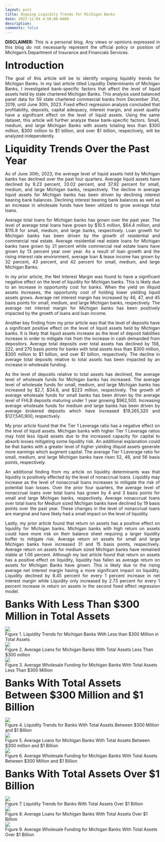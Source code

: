 ```yaml
---
layout: post
title: Ongoing Liquidity Trends for Michigan Banks
date: 2023-11-04 4:58:00-0400
description: 
comments: false
---
```



<p align="justify"><b>DISCLAIMER:</b> This is a personal blog.  Any views or opinions expressed in this blog do not necessarily represent the official policy or position of Michigan’s Department of Insurance and Financials Services.   </p>


<p style="text-align: left;"><font size="+3"><b>Introduction</b></font></p>

<p align="justify">
The goal of this article will be to identify ongoing liquidity trends for Michigan Banks.  In my last article titled Liquidity Determinants of Michigan Banks, I investigated bank-specific factors that affect the level of liquid assets held by state chartered Michigan Banks.  This analysis used balanced panel data for 59 state chartered commercial banks from December 31st, 2019, until June 30th, 2023.  Fixed effect regression analysis concluded that profitability, deposits, capital adequacy, interest margin, and asset quality have a significant effect on the level of liquid assets.  Using the same dataset, this article will further analyze these bank-specific factors.  Small, medium, and large Michigan Banks with assets totaling less than $300 million, $300 million to $1 billion, and over $1 billion, respectively, will be analyzed independently. 
</p>


<p style="text-align: left;"><font size="+3"><b>Liquidity Trends Over the Past Year</b></font></p>

<p align="justify">
As of June 30th, 2023, the average level of liquid assets held by Michigan banks has declined over the past four quarters.  Average liquid assets have declined by 9.23 percent, 33.02 percent, and 37.92 percent for small, medium, and large Michigan banks, respectively.  The decline in average liquid assets for Michigan banks has been driven by declining interest bearing bank balances.  Declining interest bearing bank balances as well as an increase in wholesale funds have been utilized to grow average total loans. 
</p>

<p align="justify">
Average total loans for Michigan banks has grown over the past year. The level of average total loans have grown by $10.5 million, $64.4 million, and $115.9 for small, medium, and large banks, respectively.  Loan growth for Michigan banks has been driven by the growth of residential and commercial real estate.  Average residential real estate loans for Michigan banks have grown by 21 percent while commercial real estate loans have grown by 13 percent year over year.  As a result of loan growth and the rising interest rate environment, average loan & lease income has grown by 32 percent, 43 percent, and 42 percent for small, medium, and large Michigan Banks. 
</p>

<p align="justify">
In my prior article, the Net Interest Margin was found to have a significant negative effect on the level of liquidity for Michigan banks.  This is likely due to an increase in opportunity cost for banks.  When the yield on illiquid assets increases, the opportunity cost of holding lower yielding liquid assets grows.  Average net interest margin has increased by 46, 47, and 45 basis points for small, medium, and large Michigan banks, respectively.  The average net interest margin for Michigan banks has been positively impacted by the growth of loans and loan income. 
</p>

<p align="justify">
Another key finding from my prior article was that the level of deposits have a significant positive effect on the level of liquid assets held by Michigan banks.  It is likely that liquid assets increase as the level of deposit liabilities increase in order to mitigate risk from the increase in cash demanded from depositors.  Average total deposits over total assets has declined by 158, 222, and 270 basis points for banks with total assets less than $300 million, $300 million to $1 billion, and over $1 billion, respectively.  The decline in average total deposits relative to total assets has been impacted by an increase in wholesale funding. 
</p>

<p align="justify">
As the level of deposits relative to total assets has declined, the average level of wholesale funds for Michigan banks has increased.  The average level of wholesale funds for small, medium, and large Michigan banks has increased by $2.7, $34.6, and $223 million, respectively.  The growth of average wholesale funds for small banks has been driven by the average level of FHLB deposits maturing under 1 year growing $962,500.  Increasing average wholesale funds for medium and large banks has been driven by average brokered deposits which have increased $19,265,320 and $127,540,900, respectively.  
</p>

<p align="justify">
My prior article found that the Tier 1 Leverage ratio has a negative effect on the level of liquid assets.  Michigan banks with higher Tier 1 Leverage ratios may hold less liquid assets due to the increased capacity for capital to absorb losses mitigating some liquidity risk.  An additional explanation could be that banks with a greater level of higher yielding illiquid assets generate more earnings which augment capital.  The average Tier 1 Leverage ratio for small, medium, and large Michigan banks have risen 52, 48, and 56 basis points, respectively.  
</p>

<p align="justify">
An additional finding from my article on liquidity determinants was that liquidity is positively effected by the level of nonaccrual loans.  Liquidity may increase as the level of nonaccrual loans increases to mitigate the risk of potential loan losses.  Over the prior four quarters, the average level of nonaccrual loans over total loans has grown by 4 and 3 basis points for small and large Michigan banks, respectively.  Average nonaccrual loans over total loans for Medium sized Michigan banks have declined by 19 basis points over the past year.  These changes in the level of nonaccrual loans are marginal and have likely had a small impact on the level of liquidity. 
</p>

<p align="justify">
Lastly, my prior article found that return on assets has a positive effect on liquidity for Michigan banks.  Michigan banks with high return on assets could have more risk on their balance sheet requiring a larger liquidity buffer to mitigate risk.  Average return on assets for small and large Michigan banks have increased 31 and 15 basis points, respectively.  Average return on assets for medium sized Michigan banks have remained stable at 1.06 percent.  Although my last article found that return on assets has a positive effect on liquidity, liquidity has fallen as average return on assets for Michigan Banks have grown.  This is likely due to the rising average net interest margin having a more significant impact on liquidity.  Liquidity declined by 8.45 percent for every 1 percent increase in net interest margin while Liquidity only increased by 2.73 percent for every 1 percent increase in return on assets in the second fixed effect regression model.  
</p>



<p style="text-align: left;"><font size="+3"><b>Banks With Less Than $300 Million in Total Assets
</b></font></p>


<div class="img">
    <img class="col three" src="{{ site.baseurl }}/assets/img/under300.png">
</div>
Figure 1. Liquidity Trends for Michigan Banks With Less than $300 Million in Total Assets
<br />


<div class="img">
    <img class="col three" src="{{ site.baseurl }}/assets/img/TLunder300.png">
</div>
Figure 2.  Average Loans for Michigan Banks With Total Assets Less Than $300 million
<br />

<div class="img">
    <img class="col three" src="{{ site.baseurl }}/assets/img/WFunder300.png">
</div>
Figure 3.  Average Wholesale Funding for Michigan Banks With Total Assets Less Than $300 Million
<br />


<p style="text-align: left;"><font size="+3"><b>Banks With Total Assets Between $300 Million and $1 Billion</b></font></p>


<div class="img">
    <img class="col three" src="{{ site.baseurl }}/assets/img/300_1b.png">
</div>
Figure 4. Liquidity Trends for Banks With Total Assets Between $300 Million and $1 Billion
<br />

<div class="img">
    <img class="col three" src="{{ site.baseurl }}/assets/img/TL300_1b.png">
</div>
Figure 5.  Average Loans for Michigan Banks With Total Assets Between $300 million and $1 Billion
<br />

<div class="img">
    <img class="col three" src="{{ site.baseurl }}/assets/img/WF300_1b.png">
</div>
Figure 6.  Average Wholesale Funding for Michigan Banks With Total Assets Between $300 Million and $1 Billion
<br />

<p style="text-align: left;"><font size="+3"><b>Banks With Total Assets Over $1 Billion</b></font></p>


<div class="img">
    <img class="col three" src="{{ site.baseurl }}/assets/img/over1b.png">
</div>
Figure 7. Liquidity Trends for Banks With Total Assets Over $1 Billion
<br />

<div class="img">
    <img class="col three" src="{{ site.baseurl }}/assets/img/TLOver_1b.png">
</div>
Figure 8.  Average Loans for Michigan Banks With Total Assets Over $1 Billion
<br />

<div class="img">
    <img class="col three" src="{{ site.baseurl }}/assets/img/WFover_1b.png">
</div>
Figure 9.  Average Wholesale Funding for Michigan Banks With Total Assets Over $1 Billion
<br />